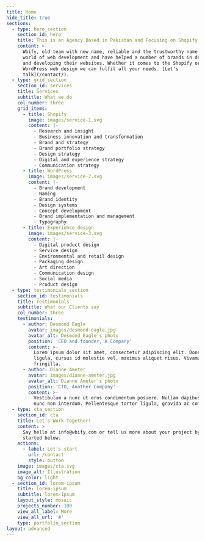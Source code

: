 ```yaml
---
title: Home
hide_title: true
sections:
  - type: hero_section
    section_id: hero
    title: This is an Agency Based in Pakistan and Focusing on Shopify Custom Stores.
    content: >
      Wbify, old team with new name, reliable and the trustworthy name in the
      world of web development and have helped a number of brands in designing
      and developing their websites. Whether it comes to the Shopify or
      WordPress web design we can fulfil all your needs. [Let's
      talk](/contact/).
  - type: grid_section
    section_id: services
    title: Services
    subtitle: What we do
    col_number: three
    grid_items:
      - title: Shopify
        image: images/service-1.svg
        content: |-
          - Research and insight
          - Business innovation and transformation
          - Brand and strategy
          - Brand portfolio strategy
          - Design strategy
          - Digital and experience strategy
          - Communication strategy
      - title: WordPress
        image: images/service-2.svg
        content: |-
          - Brand development
          - Naming
          - Brand identity
          - Design systems
          - Concept development
          - Brand implementation and management
          - Typography
      - title: Experience design
        image: images/service-3.svg
        content: |-
          - Digital product design
          - Service design
          - Environmental and retail design
          - Packaging design
          - Art direction
          - Communication design
          - Social media
          - Product design
  - type: testimonials_section
    section_id: testimonials
    title: Testimonials
    subtitle: What our Clients say
    col_number: three
    testimonials:
      - author: Desmond Eagle
        avatar: images/desmond-eagle.jpg
        avatar_alt: Desmond Eagle's photo
        position: 'CEO and founder, A Company'
        content: >-
          Lorem ipsum dolor sit amet, consectetur adipiscing elit. Donec nisl
          ligula, cursus id molestie vel, maximus aliquet risus. Vivamus in nibh
          fringilla.
      - author: Dianne Ameter
        avatar: images/dianne-ameter.jpg
        avatar_alt: Dianne Ameter's photo
        position: 'CTO, Another Company'
        content: >-
          Vestibulum a nunc ut eros condimentum posuere. Nullam dapibus quis
          nunc non interdum. Pellentesque tortor ligula, gravida ac commodo eu.
  - type: cta_section
    section_id: cta
    title: Let’s Work Together!
    content: >
      Say hello at info@wbify.com or tell us more about your project by getting
      started below.
    actions:
      - label: Let's start
        url: /contact
        style: button
    image: images/cta.svg
    image_alt: Illustration
    bg_color: light
  - section_id: lorem-ipsum
    title: lorem-ipsum
    subtitle: lorem-ipsum
    layout_style: mosaic
    projects_number: 100
    view_all_label: More
    view_all_url: '#'
    type: portfolio_section
layout: advanced
---
```


